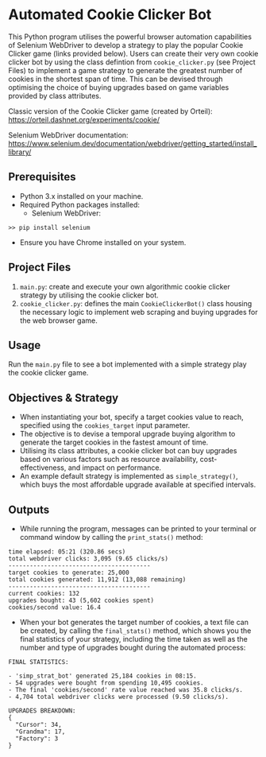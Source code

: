 # Automated Cookie Clicker Bot
This Python program utilises the powerful browser automation capabilities of Selenium WebDriver to develop a strategy to play the popular Cookie Clicker game (links provided below). Users can create their very own cookie clicker bot by using the class defintion from `cookie_clicker.py` (see Project Files) to implement a game strategy to generate the greatest number of cookies in the shortest span of time. This can be devised through optimising the choice of buying upgrades based on game variables provided by class attributes.

Classic version of the Cookie Clicker game (created by Orteil): https://orteil.dashnet.org/experiments/cookie/

Selenium WebDriver documentation: https://www.selenium.dev/documentation/webdriver/getting_started/install_library/

## Prerequisites
- Python 3.x installed on your machine.
- Required Python packages installed:
  - Selenium WebDriver:

`>> pip install selenium`
- Ensure you have Chrome installed on your system.

## Project Files
1. `main.py`: create and execute your own algorithmic cookie clicker strategy by utilising the cookie clicker bot.
2. `cookie_clicker.py`: defines the main `CookieClickerBot()` class housing the necessary logic to implement web scraping and buying upgrades for the web browser game.

## Usage
Run the `main.py` file to see a bot implemented with a simple strategy play the cookie clicker game.

## Objectives & Strategy
- When instantiating your bot, specify a target cookies value to reach, specified using the `cookies_target` input parameter.
- The objective is to devise a temporal upgrade buying algorithm to generate the target cookies in the fastest amount of time.
- Utilising its class attributes, a cookie clicker bot can buy upgrades based on various factors such as resource availability, cost-effectiveness, and impact on performance.
- An example default strategy is implemented as `simple_strategy()`, which buys the most affordable upgrade available at specified intervals.

## Outputs
- While running the program, messages can be printed to your terminal or command window by calling the `print_stats()` method:
```
time elapsed: 05:21 (320.86 secs)
total webdriver clicks: 3,095 (9.65 clicks/s)
----------------------------------------
target cookies to generate: 25,000
total cookies generated: 11,912 (13,088 remaining)
----------------------------------------
current cookies: 132
upgrades bought: 43 (5,602 cookies spent)
cookies/second value: 16.4
```
- When your bot generates the target number of cookies, a text file can be created, by calling the `final_stats()` method, which shows you the final statistics of your strategy, including the time taken as well as the number and type of upgrades bought during the automated process:
```
FINAL STATISTICS:

- 'simp_strat_bot' generated 25,184 cookies in 08:15.
- 54 upgrades were bought from spending 10,495 cookies.
- The final 'cookies/second' rate value reached was 35.8 clicks/s.
- 4,704 total webdriver clicks were processed (9.50 clicks/s).

UPGRADES BREAKDOWN:
{
  "Cursor": 34,
  "Grandma": 17,
  "Factory": 3
}
```
